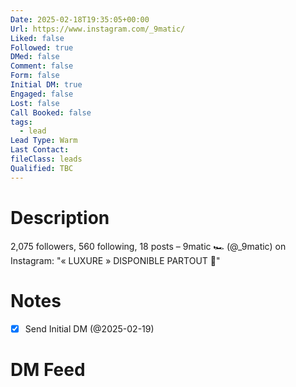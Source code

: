 ```yaml
---
Date: 2025-02-18T19:35:05+00:00
Url: https://www.instagram.com/_9matic/
Liked: false
Followed: true
DMed: false
Comment: false
Form: false
Initial DM: true
Engaged: false
Lost: false
Call Booked: false
tags:
  - lead
Lead Type: Warm
Last Contact: 
fileClass: leads
Qualified: TBC
---
```

# Description
2,075 followers, 560 following, 18 posts – 9matic 🏎️ (@_9matic) on Instagram: "« LUXURE » DISPONIBLE PARTOUT 💖"
# Notes
- [x] Send Initial DM (@2025-02-19)
# DM Feed